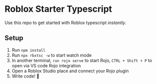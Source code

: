 # Roblox Starter Typescript
Use this repo to get started with Roblox typescript *instantly*.

## Setup
1. Run `npm install`
2. Run `npx rbxtsc -w` to start watch mode
3. In another terminal, `run rojo serve` to start Rojo, `CTRL + Shift + P` to open via VS code Rojo integration
4. Open a Roblox Studio place and connect your Rojo plugin
5. Write code! 🎉
